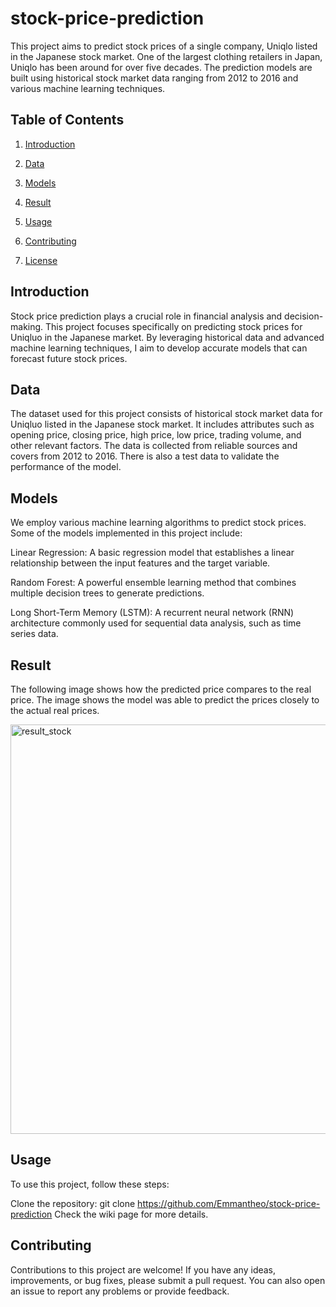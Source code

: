 # stock-price-prediction
This project aims to predict stock prices of a single company, Uniqlo listed in the Japanese stock market. One of the largest clothing retailers in Japan, Uniqlo has been around for over five decades. The prediction models are built using historical stock market data ranging from 2012 to 2016 and various machine learning techniques.

## Table of Contents
  1. [Introduction](#introduction)

  2. [Data](#data)
  
  3. [Models](#models)
  4. [Result](#results)
  5. [Usage](#usage)
  6. [Contributing](#contributing)
  7. [License](#license)


## Introduction
Stock price prediction plays a crucial role in financial analysis and decision-making. This project focuses specifically on predicting stock prices for Uniqluo in the Japanese market. By leveraging historical data and advanced machine learning techniques, I aim to develop accurate models that can forecast future stock prices.

## Data
The dataset used for this project consists of historical stock market data for Uniqluo listed in the Japanese stock market. It includes attributes such as opening price, closing price, high price, low price, trading volume, and other relevant factors. The data is collected from reliable sources and covers from 2012 to 2016. There is also a test data to validate the performance of the model. 

## Models
We employ various machine learning algorithms to predict stock prices. Some of the models implemented in this project include:

Linear Regression: A basic regression model that establishes a linear relationship between the input features and the target variable.

Random Forest: A powerful ensemble learning method that combines multiple decision trees to generate predictions.

Long Short-Term Memory (LSTM): A recurrent neural network (RNN) architecture commonly used for sequential data analysis, such as time series data.

## Result
The following image shows how the predicted price compares to the real price. The image shows the model was able to predict the prices closely to the actual real prices.

<img width="655" alt="result_stock" src="https://github.com/Emmantheo/stock-price-prediction/assets/89465917/6330edc4-185d-4b05-bc17-d3670ec254bd">

## Usage
To use this project, follow these steps:

Clone the repository: git clone https://github.com/Emmantheo/stock-price-prediction
Check the wiki page for more details.

## Contributing
Contributions to this project are welcome! If you have any ideas, improvements, or bug fixes, please submit a pull request. You can also open an issue to report any problems or provide feedback.









